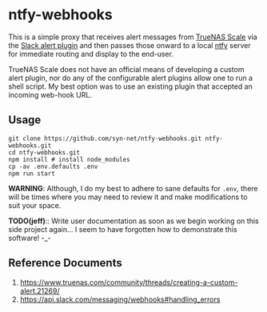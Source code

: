 # ntfy-webhooks

This is a simple proxy that receives alert messages from [TrueNAS Scale](https://truenas.com) via the [Slack alert plugin](https://www.truenas.com/docs/scale/scaleuireference/toptoolbar/alerts/alertservicesscreen/#slack-authentication-settings) and then passes those onward to a local [ntfy](https://ntfy.sh/) server for immediate routing and display to the end-user.

TrueNAS Scale does not have an official means of developing a custom alert plugin, nor do any of the configurable alert plugins allow one to run a shell script. My best option was to use an existing plugin that accepted an incoming web-hook URL.

## Usage

```shell
git clone https://github.com/syn-net/ntfy-webhooks.git ntfy-webhooks.git
cd ntfy-webhooks.git
npm install # install node_modules
cp -av .env.defaults .env
npm run start
```

**WARNING**: Although, I do my best to adhere to sane defaults for `.env`, there will be times where you may need to review it and make modifications to suit your space.

**TODO(jeff)**:: Write user documentation as soon as we begin working on this side project again... I seem to have forgotten how to demonstrate this software! -_- 

## Reference Documents

1. <https://www.truenas.com/community/threads/creating-a-custom-alert.21269/>
1. <https://api.slack.com/messaging/webhooks#handling_errors>

